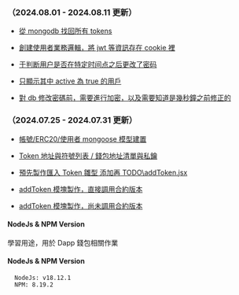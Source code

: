### （2024.08.01 - 2024.08.11 更新）

- [從 mongodb 找回所有 tokens](https://github.com/Vic428-human/clone-metamask/commit/eaa46e2dc885f61762e97a02e27230c667ec3b2d)

- [創建使用者業務邏輯，將 jwt 等資訊存在 cookie 裡](https://github.com/Vic428-human/clone-metamask/commit/4e500788da6a1d186aa13b08bf4cc2394aedb1b5)

- [于判断用户是否在特定时间点之后更改了密码](https://github.com/Vic428-human/clone-metamask/blob/main/chromeapi/Api/Model/userModel.js)

- [只顯示其中 active 為 true 的用戶](https://github.com/Vic428-human/clone-metamask/blob/main/chromeapi/Api/Model/userModel.js)

- [對 db 修改密碼前，需要進行加密，以及需要知道是幾秒鐘之前修正的](https://github.com/Vic428-human/clone-metamask/blob/main/chromeapi/Api/Model/userModel.js)

### （2024.07.25 - 2024.07.31 更新）

- [帳號/ERC20/使用者 mongoose 模型建置](https://github.com/Vic428-human/clone-metamask/tree/main/chromeapi/Api/Model)

- [Token 地址與符號列表 / 錢包地址清單與私鑰](https://github.com/Vic428-human/clone-metamask/blob/main/popup.js)

- [預先製作匯入 Token 雛型 添加再 TODO\addToken.jsx](https://github.com/Vic428-human/clone-metamask/blob/main/TODO/addToken.jsx)

- [addToken 模塊製作，直接調用合約版本](https://github.com/Vic428-human/clone-metamask/blob/main/scripting.js)

- [addToken 模塊製作，尚未調用合約版本](https://github.com/Vic428-human/clone-metamask/blob/main/popup.js)

#### NodeJs & NPM Version

學習用途，用於 Dapp 錢包相關作業

#### NodeJs & NPM Version

```https://nodejs.org/en/download
  NodeJs: v18.12.1
  NPM: 8.19.2
```
